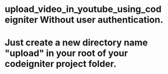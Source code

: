 # upload_video_in_youtube_using_codeigniter Without user authentication.
# Just create a new directory name "upload" in your root of your codeigniter project folder. 
